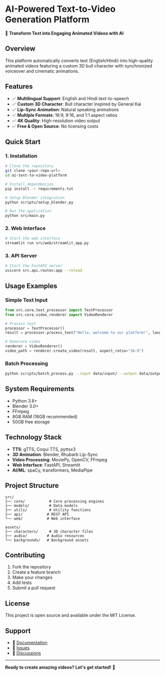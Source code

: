 # AI-Powered Text-to-Video Generation Platform

🎯 **Transform Text into Engaging Animated Videos with AI**

## Overview
This platform automatically converts text (English/Hindi) into high-quality animated videos featuring a custom 3D bull character with synchronized voiceover and cinematic animations.

## Features
- ✅ **Multilingual Support**: English and Hindi text-to-speech
- ✅ **Custom 3D Character**: Bull character inspired by General Kai
- ✅ **Lip-Sync Animation**: Natural speaking animations
- ✅ **Multiple Formats**: 16:9, 9:16, and 1:1 aspect ratios  
- ✅ **4K Quality**: High-resolution video output
- ✅ **Free & Open Source**: No licensing costs

## Quick Start

### 1. Installation
```bash
# Clone the repository
git clone <your-repo-url>
cd ai-text-to-video-platform

# Install dependencies
pip install -r requirements.txt

# Setup Blender integration
python scripts/setup_blender.py

# Run the application
python src/main.py
```

### 2. Web Interface
```bash
# Start the web interface
streamlit run src/web/streamlit_app.py
```

### 3. API Server
```bash
# Start the FastAPI server
uvicorn src.api.routes:app --reload
```

## Usage Examples

### Simple Text Input
```python
from src.core.text_processor import TextProcessor
from src.core.video_renderer import VideoRenderer

# Process text
processor = TextProcessor()
result = processor.process_text("Hello, welcome to our platform!", language="en")

# Generate video
renderer = VideoRenderer()
video_path = renderer.create_video(result, aspect_ratio="16:9")
```

### Batch Processing
```bash
python scripts/batch_process.py --input data/input/ --output data/output/
```

## System Requirements
- Python 3.8+
- Blender 3.0+
- FFmpeg
- 8GB RAM (16GB recommended)
- 50GB free storage

## Technology Stack
- **TTS**: gTTS, Coqui TTS, pyttsx3
- **3D Animation**: Blender, Rhubarb Lip-Sync
- **Video Processing**: MoviePy, OpenCV, FFmpeg
- **Web Interface**: FastAPI, Streamlit
- **AI/ML**: spaCy, transformers, MediaPipe

## Project Structure
```
src/
├── core/           # Core processing engines
├── models/         # Data models
├── utils/          # Utility functions
├── api/           # REST API
└── web/           # Web interface

assets/
├── characters/     # 3D character files
├── audio/         # Audio resources
└── backgrounds/   # Background assets
```

## Contributing
1. Fork the repository
2. Create a feature branch
3. Make your changes
4. Add tests
5. Submit a pull request

## License
This project is open source and available under the MIT License.

## Support
- 📖 [Documentation](docs/)
- 🐛 [Issues](https://github.com/your-repo/issues)
- 💬 [Discussions](https://github.com/your-repo/discussions)

---

**Ready to create amazing videos? Let's get started!** 🚀
